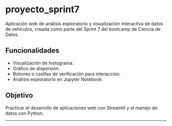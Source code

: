 # proyecto_sprint7

Aplicación web de análisis exploratorio y visualización interactiva de datos de vehículos, creada como parte del Sprint 7 del bootcamp de Ciencia de Datos.

## Funcionalidades

- Visualización de histograma.
- Gráfico de dispersión.
- Botones o casillas de verificación para interacción.
- Análisis exploratorio en Jupyter Notebook.

## Objetivo

Practicar el desarrollo de aplicaciones web con Streamlit y el manejo de datos con Python.

---
